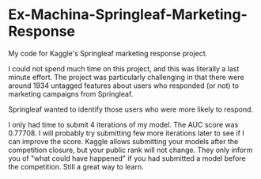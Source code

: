 # Ex-Machina-Springleaf-Marketing-Response
My code for Kaggle's Springleaf marketing response project. 

I could not spend much time on this project, and this was literally a last minute effort. The project was particularly challenging in that there were around 1934 untagged features about users who responded (or not) to marketing campaigns from Springleaf. 

Springleaf wanted to identify those users who were more likely to respond.

I only had time to submit 4 iterations of my model. The AUC score was 0.77708. I will probably try submitting few more iterations later to see if I can improve the score. Kaggle allows submitting your models after the competition closure, but your public rank will not change. They only inform you of "what could have happened" if you had submitted a model before the competition. Still a great way to learn.
